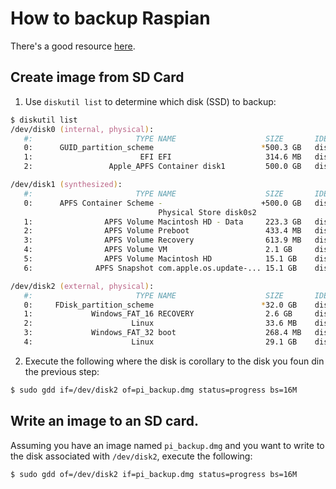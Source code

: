 # How to backup Raspian

There's a good resource [here](https://blog.jaimyn.dev/the-fastest-way-to-clone-sd-card-macos/).


## Create image from SD Card

1. Use `diskutil list` to determine which disk (SSD) to backup:

```zsh
$ diskutil list
/dev/disk0 (internal, physical):
   #:                       TYPE NAME                    SIZE       IDENTIFIER
   0:      GUID_partition_scheme                        *500.3 GB   disk0
   1:                        EFI ⁨EFI⁩                     314.6 MB   disk0s1
   2:                 Apple_APFS ⁨Container disk1⁩         500.0 GB   disk0s2

/dev/disk1 (synthesized):
   #:                       TYPE NAME                    SIZE       IDENTIFIER
   0:      APFS Container Scheme -                      +500.0 GB   disk1
                                 Physical Store disk0s2
   1:                APFS Volume ⁨Macintosh HD - Data⁩     223.3 GB   disk1s1
   2:                APFS Volume ⁨Preboot⁩                 433.4 MB   disk1s2
   3:                APFS Volume ⁨Recovery⁩                613.9 MB   disk1s3
   4:                APFS Volume ⁨VM⁩                      2.1 GB     disk1s4
   5:                APFS Volume ⁨Macintosh HD⁩            15.1 GB    disk1s5
   6:              APFS Snapshot ⁨com.apple.os.update-...⁩ 15.1 GB    disk1s5s1

/dev/disk2 (external, physical):
   #:                       TYPE NAME                    SIZE       IDENTIFIER
   0:     FDisk_partition_scheme                        *32.0 GB    disk2
   1:             Windows_FAT_16 ⁨RECOVERY⁩                2.6 GB     disk2s1
   2:                      Linux ⁨⁩                        33.6 MB    disk2s5
   3:             Windows_FAT_32 ⁨boot⁩                    268.4 MB   disk2s6
   4:                      Linux ⁨⁩                        29.1 GB    disk2s7
```

2. Execute the following where the disk is corollary to the disk you foun din the previous step:

```zsh
$ sudo gdd if=/dev/disk2 of=pi_backup.dmg status=progress bs=16M
```

## Write an image to an SD card.

Assuming you have an image named `pi_backup.dmg` and you want to write to the disk associated with `/dev/disk2`, execute the following:

```zsh
$ sudo gdd of=/dev/disk2 if=pi_backup.dmg status=progress bs=16M
```

